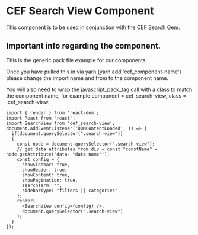 # CEF Search View Component

This component is to be used in conjunction with the CEF Search Gem.

## Important info regarding the component.

This is the generic pack file example for our components.

Once you have pulled this in via yarn (yarn add 'cef_component-name') please change the import name and from to the component name.

You will also need to wrap the javascript_pack_tag call with a class to match the component name,
for example component = cef_search-view, class = .cef_search-view.

```
import { render } from 'react-dom';
import React from 'react';
import SearchView from 'cef_search-view';
document.addEventListener('DOMContentLoaded', () => {
  if(document.querySelector(".search-view"))
  {
    const node = document.querySelector(".search-view");
    // get data attributes from div = const "constName" = node.getAttribute('data- "data name"');
    const config = {
      showSidebar: true,
      showHeader: true,
      showContent: true,
      showPagination: true,
      searchTerm: "",
      sidebarType: "filters || categories",
    };
    render(
      <SearchView config={config} />,
      document.querySelector(".search-view")
    );
  }
});
```
